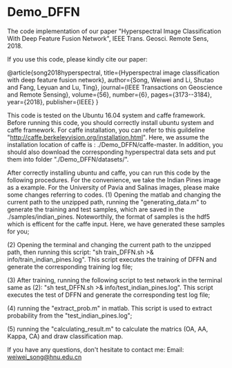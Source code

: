 # Demo_DFFN
The code implementation of our paper "Hyperspectral Image Classification With Deep Feature Fusion Network", IEEE Trans. Geosci. Remote Sens, 2018.

If you use this code, please kindly cite our paper:     

@article{song2018hyperspectral,
  title={Hyperspectral image classification with deep feature fusion network},
  author={Song, Weiwei and Li, Shutao and Fang, Leyuan and Lu, Ting},
  journal={IEEE Transactions on Geoscience and Remote Sensing},
  volume={56},
  number={6},
  pages={3173--3184},
  year={2018},
  publisher={IEEE}
}

This code is tested on the Ubuntu 16.04 system and caffe framework. Before running this code, you should correctly install ubuntu system and caffe framework. For caffe installation, you can refer to this guildeline "http://caffe.berkeleyvision.org/installation.html". Here, we assume the installation location of caffe is : ./Demo_DFFN/caffe-master. In addition, you should also  download the corresponding hyperspectral data sets and put them into folder "./Demo_DFFN/datasets/".

After correctly installing ubuntu and caffe, you can run this code by the following procedures. For the convenience, we take the Indian Pines image as a example. For the University of Pavia and Salinas images, please make some changes referring to codes. 
(1) Opening the matlab and changing the current path to the unzipped path,  running the "generating_data.m" to generate the training and       test samples, which are saved in the ./samples/indian_pines. Noteworthily, the format of samples is the hdf5 which is efficent for the     caffe input. Here, we have generated these samples for you; 

(2) Opening the terminal and changing the current path to the unzipped path, then running this script:
    "sh train_DFFN.sh >& info/train_indian_pines.log". This script executes the training of DFFN and generate the corresponding training       log file;
    
(3) After training, running the following script to test network in the terminal same as (2):
    "sh test_DFFN.sh >& info/test_indian_pines.log". This script executes the test of DFFN and generate the corresponding test log file;
    
(4) running the "extract_prob.m" in matlab. This script is used to extract probability from the "test_indian_pines.log";

(5) running the "calculating_result.m" to calculate the matrics (OA, AA, Kappa, CA) and draw classification map.

If you have any questions, don't hesitate to contact me: Email: weiwei_song@hnu.edu.cn
